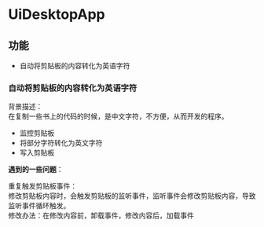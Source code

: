 # UiDesktopApp

## 功能

- 自动将剪贴板的内容转化为英语字符


### 自动将剪贴板的内容转化为英语字符

背景描述：  
在复制一些书上的代码的时候，是中文字符，不方便，从而开发的程序。

- 监控剪贴板
- 将部分字符转化为英文字符
- 写入剪贴板

**遇到的一些问题**：  

重复触发剪贴板事件：  
修改剪贴板内容时，会触发剪贴板的监听事件，监听事件会修改剪贴板内容，导致监听事件循环触发。  
修改办法：在修改内容前，卸载事件，修改内容后，加载事件